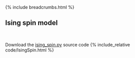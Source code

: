 {% include breadcrumbs.html %}

## Ising spin model
<div class="header_line"><br/></div>

Download the [ising_spin.py](code/ising_spin.py) source code
{% include_relative code/IsingSpin.html %}



